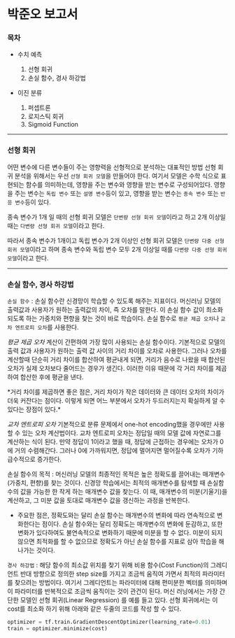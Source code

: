  # 박준오 보고서
 
 ### 목차
* 수치 예측
   1. 선형 회귀
   1. 손실 함수, 경사 하강법

* 이진 분류
   1. 퍼셉트론
   1. 로지스틱 회귀
   1. Sigmoid Function
***
### 선형 회귀
   
어떤 변수에 다른 변수들이 주는 영향력을 선형적으로 분석하는 대표적인 방법
선형 회귀 분석을 위해서는 우선 `선형 회귀 모델`을 만들어야 한다.
여기서 모델은 수학 식으로 표현되는 함수를 의미하는데, 영향을 주는 변수와 영향을 받는 변수로 구성되어있다.
영향을 주는 변수는 `독립 변수` 또는 `설명 변수`등이 있고,
영향을 받는 변수는 `종속 변수` 또는 `반응 변수`등이 있다.

종속 변수가 1개 일 때의 선형 회귀 모델은 `단변량 선형 회귀 모델`이라고 하고 
2개 이상일 때는 `다변량 선형 회귀 모델`이라고 한다.

따라서 종속 변수가 1개이고 독립 변수가 2개 이상인 선형 회귀 모델은 `단변량 다중 선형 회귀 모델`이라고 하며
종속 변수와 독립 변수 모두 2개 이상일 때를 `다변량 다중 선형 회귀 모델`이라고 한다.
***
### 손실 함수, 경사 하강법

`손실 함수` : 손실 함수란 신경망이 학습할 수 있도록 해주는 지표이다. 머신러닝 모델의 출력값과
사용자가 원하는 출력값의 차이, 즉 오차를 말한다. 이 손실 함수 값이 최소화되도록 하는 가중치와 편향을
찾는 것이 바로 학습이다. 손실 함수로 `평균 제곱 오차`나 `교차 엔트로피 오차`를 사용한다.


*평균 제곱 오차*
계산이 간편하여 가장 많이 사용되는 손실 함수이다. 기본적으로 모델의 출력 값과 사용자가 원하는 출력 값
사이의 거리 차이를 오차로 사용한다. 그러나 오차를 계산할때 단순히 거리 차이를 합산하여 평균내게 되면,
거리가 음수로 나왔을 때 합산된 오차가 실제 오차보다 줄어드는 경우가 생긴다. 이러한 이유 때문에 각 거리
차이를 제곱하여 합산한 후에 평균을 낸다.

\*거리 차이를 제곱하면 좋은 점은, 거리 차이가 작은 데이터와 큰 데이터 오차의 차이가 더욱 커잔다는 점이다. 이렇게 되면 어느 부분에서 오차가 두드러지는지 확실하게 알 수 있다는 장점이 있다.\*

*교차 엔트로피 오차*
기본적으로 분류 문제에서 one-hot encoding했을 경우에만 사용할 수 있는 오차 계산법이다.
교차 엔트로피 오차는 정답일 때의 모델 값에 자연로그를 계산하는 식이 된다. 
만약 정답이 1이라고 했을 때, 정답에 근접하는 경우에는 오차가 0에 거의 수렴해간다.
그러나 0에 가까워지면, 정답에 멀어지면 멀어질수록 오차가 기하급수적으로 증가한다.

손실 함수의 목적 : 머신러닝 모델의 최종적인 목적은 높은 정확도를 끌어내는 매개변수(가중치, 편향)를 찾는 것이다. 
신경망 학습에서는 최적의 매개변수를 탐색할 때 손실함수의 값을 가능한 한 작게 하는 매개변수 값을 찾는다. 
이 때, 매개변수의 미분(기울기)을 계산하고, 그 미분 값을 토대로 매개변수 값을 갱신하는 과정을 반복한다. 

 - 주요한 점은, 정확도와는 달리 손실 함수는 매개변수의 변화에 따라 연속적으로 변화한다는 점이다. 
손실 함수와는 달리 정확도는 매개변수의 변화에 둔감하고, 또한 변화가 있다하여도 불연속적으로 변화하기 때문에 미분을 할 수 없다. 미분이 되지 않으면 최적화를 할 수 없으므로 정확도가 아닌 손실 함수를 지표로 삼아 학습을 해나가는 것이다. 


`경사 하강법` : 해당 함수의 최소값 위치를 찾기 위해 비용 함수(Cost Function)의 그레디언트 반대 방향으로 정의한 step size를 가지고 조금씩 움직여 가면서 최적의 파라미터를 찾으려는 방법이다.
여기서 그레디언트는 파라미터에 대해 편미분한 벡터를 의미하며 이 파라미터를 반복적으로 조금씩 움직이는 것이 관건이 된다.
머신 러닝에서는 가장 간단한 모델인 선형 회귀(Linear Regression) 를 예를 들고 있다.
선형 회귀에서는 이 cost를 최소화 하기 위해 아래와 같은 두줄의 코드를 작성 할 수 있다.
```python
optimizer = tf.train.GradientDescentOptimizer(learning_rate=0.01)
train = optimizer.minimize(cost)
```



